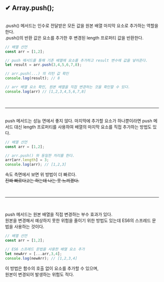 ## ✔ Array.push();

<br>
.push() 메서드는 인수로 전달받은 모든 값을 원본 배열 마지막 요소로 추가하는 역할을 한다.<br>
.push()의 반환 값은 요소를 추가한 후 변경된 length 프로퍼티 값을 반환한다.

<br>

```javascript
// 배열 선언
const arr = [1,2];

// push 메서드를 통해 기존 배열에 요소를 추가하고 result 변수에 값을 넣어준다.
let result = arr.push(3,4,5,6,7,8); 

// arr.push(...) 의 리턴 값 확인 
console.log(result); // 8

// arr 배열 요소 확인, 원본 배열을 직접 변경하는 것을 확인할 수 있다.
console.log(arr) // [1,2,3,4,5,6,7,8]
```
<br>

***

<br>
push 메서드는 성능 면에서 좋지 않다. 마지막에 추가할 요소가 하나뿐이라면 push 메서드 대신 length 프로퍼티를 사용하여 배열의 마지막 요소를 직접 추가하는 방법도 있다.

<br>

```javascript
// 배열 선언
const arr = [1,2];

// arr.push() 와 동일한 처리를 한다.
arr[arr.length] = 3;
console.log(arr); // [1,2,3]

```

속도 측면에서 보면 위 방법이 더 빠르다.   
~~진짜 빠르다고는 하는데 나는 못 느끼겠다.~~


<br>

***

<br>

push 메서드는 원본 배열을 직접 변경하는 부수 효과가 있다.  
원본을 변경해서 예상하지 못한 위험을 줄이기 위한 방법도 있는데
ES6의 스프레드 문법을 사용하는 것이다.

```javascript
// 배열 선언
const arr = [1,2];

// ES6 스프레드 문법을 사용한 배열 요소 추가
let newArr = [...arr,3,4];
console.log(newArr); // [1,2,3,4]

```
이 방법은 함수의 호출 없이 요소를 추가할 수 있으며,  
원본이 변경되어 발생하는 위험도 적다.
